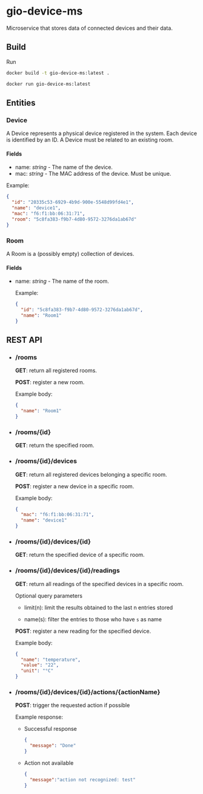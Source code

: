 # gio-device-ms

Microservice that stores data of connected devices and their data.

## Build

Run

```bash
docker build -t gio-device-ms:latest .

docker run gio-device-ms:latest
```

## Entities

### Device

A Device represents a physical device registered in the system. Each device is identified by an ID.
A Device must be related to an existing room.

#### Fields

- name: *string* - The name of the device.
- mac: *string* -  The MAC address of the device. Must be unique.

Example:

```json
{
  "id": "20335c53-6929-4b9d-900e-5548d99fd4e1",
  "name": "device1",
  "mac": "f6:f1:bb:06:31:71",
  "room": "5c8fa383-f9b7-4d80-9572-3276da1ab67d"
}
```

### Room

A Room is a (possibly empty) collection of devices.

#### Fields

- name: *string* - The name of the room.

    Example:
    
    ```json
    {
      "id": "5c8fa383-f9b7-4d80-9572-3276da1ab67d",
      "name": "Room1"
    }
    ```

## REST API

- ### /rooms

    **GET**: return all registered rooms.

    **POST**: register a new room.
    
    Example body:
    ```json
    {
      "name": "Room1"
    }
    ```

- ### /rooms/{id}

    **GET**: return the specified room.
    
- ### /rooms/{id}/devices

    **GET**: return all registered devices belonging a specific room.

    **POST**: register a new device in a specific room.
    
    Example body:
    ```json
    {
      "mac": "f6:f1:bb:06:31:71",
      "name": "device1"
    }
    ```

- ### /rooms/{id}/devices/{id}

    **GET**: return the specified device of a specific room.

- ### /rooms/{id}/devices/{id}/readings

    **GET**: return all readings of the specified devices in a specific room.
    
    Optional query parameters
    
    - limit(n): limit the results obtained to the last n entries stored
    
    - name(s): filter the entries to those who have `s` as name
    
    **POST**: register a new reading for the specified device.
    
    Example body:
    ```json
    {
      "name": "temperature",
      "value": "22",
      "unit": "°C"
    }
    ```

- ### /rooms/{id}/devices/{id}/actions/{actionName}

    **POST**: trigger the requested action if possible
    
    Example response:
    
    - Successful response
      ```json
      {
        "message": "Done"
      }
      ```
    - Action not available
      ```json
      {
        "message":"action not recognized: test"
      }
      ```
